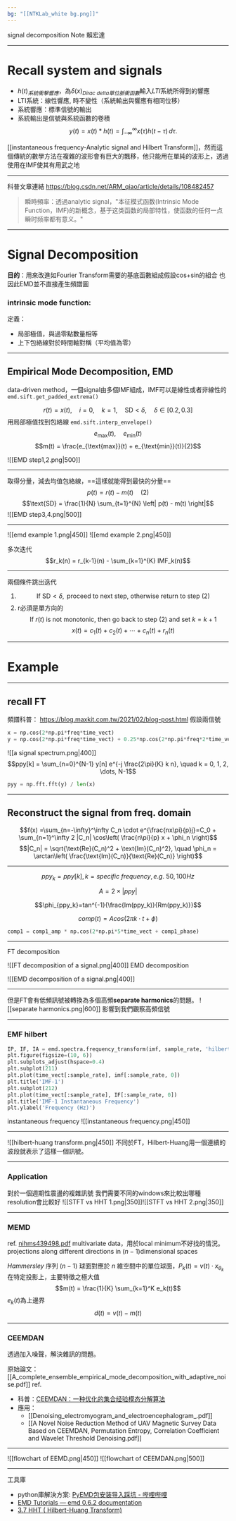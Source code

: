 ```yaml
---
bg: "[[NTKLab_white bg.png]]"
---
```


<style>
    .reveal {
        font-family: 'Times New Roman', '標楷體';
        font-size: 30px;
        text-align: left;
        color: black;
        background-size: cover;
        background-position: center;
    }
	.reveal h1,
	.reveal h2,
	.reveal h3,
	.reveal h4,
	.reveal h5,
	.reveal h6 {
	  font-family: 'Times New Roman', '標楷體';
	  color: black;
	  %%text-transform: lowercase%%;
	  text-transform: capitalize;
	}
	.with-border{
		border: 1px solid red;
	}
</style>
<grid drag="70 10" drop="-3 40">
signal decomposition Note
<!-- element style="font-size: 40px;align: left; text-align: left;color: white"-->
</grid>

<grid drag="80 10" drop="-3 70">
賴宏達
</grid>

<!-- slide bg="../../NTKLab_white bg_cover_resize.png"-->

---
# Recall system and signals
- $h(t)_{系統衝擊響應}$，為$\delta(x)_{Dirac\ delta單位脈衝函數}$輸入$LTI$系統所得到的響應
- LTI系統：線性響應, 時不變性（系統輸出與響應有相同位移）
- 系統響應：標準信號的輸出
- 系統輸出是信號與系統函數的卷積
$$y(t) = x(t) \ast h(t) = \int_{-\infty}^{\infty} x(\tau) h(t - \tau) \, d\tau.
$$

[[instantaneous frequency-Analytic signal and Hilbert Transform]]，然而這個傳統的數學方法在複雜的波形會有巨大的飄移，他只能用在單純的波形上，透過使用在IMF使其有用武之地

---
科普文章連結 https://blog.csdn.net/ARM_qiao/article/details/108482457
>瞬時頻率：透過analytic signal，"本征模式函数(Intrinsic Mode Function，IMF)的新概念，基于这类函数的局部特性，使函数的任何一点瞬时频率都有意义。"

---
# Signal Decomposition
**目的**：用來改進如Fourier Transform需要的基底函數組成假設cos+sin的組合
也因此EMD並不直接產生頻譜圖
### intrinsic mode function:
定義：
- 局部極值，與過零點數量相等
- 上下包絡線對於時間軸對稱（平均值為零）

---
## Empirical Mode Decomposition, EMD
data-driven method，一個signal由多個IMF組成，IMF可以是線性或者非線性的
`emd.sift.get_padded_extrema()`

$$r(t) = x(t), \quad i = 0, \quad k = 1, \quad \text{SD} < \delta, \quad \delta \in [0.2, 0.3]
$$
用局部極值找到包絡線
`emd.sift.interp_envelope()`
$$e_{\text{max}}(t), \quad e_{\text{min}}(t)$$
$$m(t) = \frac{e_{\text{max}}(t) + e_{\text{min}}(t)}{2}$$

![[EMD step1,2.png|500]]

---
取得分量，減去均值包絡線，==這樣就能得到最快的分量==
$$p(t) = r(t) - m(t)\quad \text{(2)}$$
$$\text{SD} = \frac{1}{N} \sum_{t=1}^{N} \left| p(t) - m(t) \right|$$
![[EMD step3,4.png|500]]

---
<split no-margin>
![[emd example 1.png|450]]
![[emd example 2.png|450]]
</split>

多次迭代
$$r_k(n) = r_{k-1}(n) - \sum_{k=1}^{K} IMF_k(n)$$

---
兩個條件跳出迭代
1. $$\text{If } \text{SD} < \delta, \text{ proceed to next step, otherwise return to step (2)}$$
2. r必須是單方向的$$\text{If } r(t) \text{ is not monotonic, then go back to step (2) and set } k = k + 1$$
$$x(t) = c_1(t) + c_2(t) + \cdots + c_n(t) + r_n(t)$$


---
# Example

---
## recall FT
頻譜科普： https://blog.maxkit.com.tw/2021/02/blog-post.html
假設兩信號
```python
x = np.cos(2*np.pi*freq*time_vect)
y = np.cos(2*np.pi*freq*time_vect) + 0.25*np.cos(2*np.pi*freq*2*time_vect-np.pi)
```

![[a signal spectrum.png|400]]
$$ppy[k] = \sum_{n=0}^{N-1} y[n] e^{-j \frac{2\pi}{K} k n}, \quad k = 0, 1, 2, \dots, N-1$$
```python
pyy = np.fft.fft(y) / len(x)
```

---
## Reconstruct the signal from freq. domain
$$f(x) =\sum_{n=-\infty}^\infty C_n \cdot e^{\frac{nx\pi}{p}j}=C_0 + \sum_{n=1}^\infty 2 |C_n| \cos\left( \frac{n\pi}{p} x + \phi_n \right)$$
$$|C_n| = \sqrt{\text{Re}(C_n)^2 + \text{Im}(C_n)^2}, \quad \phi_n = \arctan\left( \frac{\text{Im}(C_n)}{\text{Re}(C_n)} \right)$$

---
$$ppy_k=ppy[k], k=specific\ frequency,e.g.\ 50, 100Hz$$

$$A=2\times |ppy|$$

$$\phi_{ppy_k}=tan^{-1}{\frac{Im(ppy_k)}{Rm(ppy_k)}}$$

$$comp(t)=Acos(2\pi k\cdot t+\phi)$$

```python
comp1 = comp1_amp * np.cos(2*np.pi*5*time_vect + comp1_phase)
```

---

FT decomposition

![[FT decomposition of a signal.png|400]]
EMD decomposition

![[EMD decomposition of a signal.png|400]]

---
但是FT會有低頻訊號被轉換為多個高頻**separate harmonics**的問題。
![[separate harmonics.png|600]]
影響到我們觀察高頻信號

---
### EMF hilbert
```python
IP, IF, IA = emd.spectra.frequency_transform(imf, sample_rate, 'hilbert')
plt.figure(figsize=(10, 6))
plt.subplots_adjust(hspace=0.4)
plt.subplot(211)
plt.plot(time_vect[:sample_rate], imf[:sample_rate, 0])
plt.title('IMF-1')
plt.subplot(212)
plt.plot(time_vect[:sample_rate], IF[:sample_rate, 0])
plt.title('IMF-1 Instantaneous Frequency')
plt.ylabel('Frequency (Hz)')
```
instantaneous frequency
![[instantaneous frequency.png|450]]

---
![[hilbert-huang transform.png|450]]
不同於FT，Hilbert-Huang用一個連續的波段就表示了這樣一個訊號。

---
### Application
對於一個週期性震盪的複雜訊號
我們需要不同的windows來比較出哪種resolution會比較好
![[STFT vs HHT 1.png|350]]![[STFT vs HHT 2.png|350]]

---
### MEMD
ref. [nihms439498.pdf](https://pmc.ncbi.nlm.nih.gov/articles/PMC3831372/pdf/nihms439498.pdf)
multivariate data，用於local minimum不好找的情況。
projections along different directions in $(n−1)$dimensional spaces

$Hammersley$ 序列
$(n−1)$ 球面對應於 $n$ 維空間中的單位球面，$P_k (t)=v(t) \cdot x_{\theta_k}$
在特定投影上，主要特徵之極大值
$$m(t) = \frac{1}{K} \sum_{k=1}^K e_k(t)$$
$e_k(t)$為上邊界
$$d(t)=v(t)-m(t)$$

---
### CEEMDAN
透過加入噪聲，解決雜訊的問題。

原始論文：[[A_complete_ensemble_empirical_mode_decomposition_with_adaptive_noise.pdf]]
ref. 
- 科普：[CEEMDAN：一种优化的集合经验模态分解算法](https://cloud.baidu.com/article/3253447)
- 應用：
	- [[Denoising_electromyogram_and_electroencephalogram_.pdf]]
	- [[A Novel Noise Reduction Method of UAV Magnetic Survey Data Based on CEEMDAN, Permutation Entropy, Correlation Coefficient and Wavelet Threshold Denoising.pdf]]

---
<split even>
![[flowchart of EEMD.png|450]]
![[flowchart of CEEMDAN.png|500]]
</split>


---
工具庫
- python庫解決方案: [PyEMD包安装导入踩坑 - 哔哩哔哩](https://www.bilibili.com/opus/781745878429859881)
- [EMD Tutorials — emd 0.6.2 documentation](https://emd.readthedocs.io/en/stable/emd_tutorials/index.html)
- [3.7 HHT ( Hilbert-Huang Transform)](http://www.ancad.com.tw/VS_Online_Help/ch03s07.html)
